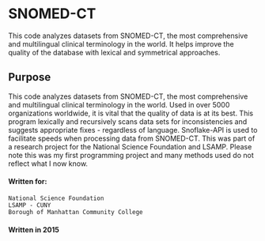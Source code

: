 # SNOMED-CT
This code analyzes datasets from SNOMED-CT, the most comprehensive and multilingual clinical terminology in the world. It helps improve the quality of the database with lexical and symmetrical approaches.

## Purpose
This code analyzes datasets from SNOMED-CT, the most comprehensive and multilingual clinical terminology in the world. Used in over 5000 organizations worldwide, it is vital that the quality of data is at its best. This program lexically and recursively scans data sets for inconsistencies and suggests appropriate fixes - regardless of language. Snoflake-API is used to facilitate speeds when processing data from SNOMED-CT. This was part of a research project for the National Science Foundation and LSAMP. Please note this was my first programming project and many methods used do not reflect what I now know.

#### Written for:
    National Science Foundation
    LSAMP - CUNY
    Borough of Manhattan Community College

#### Written in 2015
